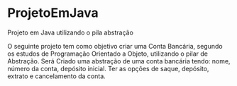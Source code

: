 # ProjetoEmJava
Projeto em Java utilizando o pila abstração

O seguinte projeto tem como objetivo criar uma Conta Bancária, segundo os estudos de Programação Orientado a Objeto, utilizando o pilar de Abstração.
Será Criado uma abstração de uma conta bancária tendo: nome, número da conta, depósito inicial.
Ter as opções de saque, depósito, extrato e cancelamento da conta.
